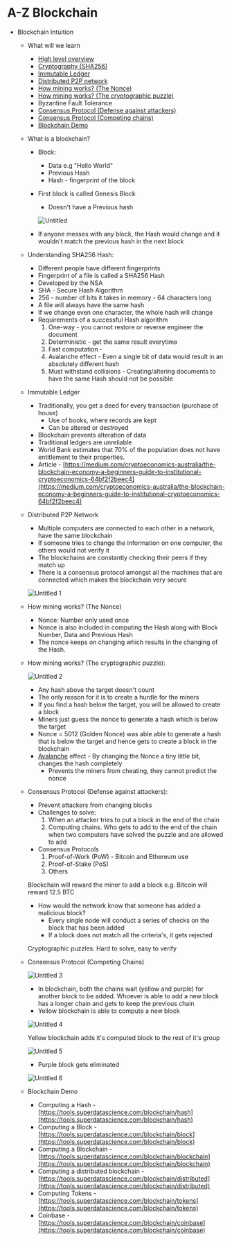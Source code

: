 # A-Z Blockchain

- Blockchain Intuition

  - What will we learn

    - [High level overview]()
    - [Cryptography (SHA256)]()
    - [Immutable Ledger]()
    - [Distributed P2P network]()
    - [How mining works? (The Nonce)]()
    - [How mining works? (The cryptographic puzzle)]()
    - Byzantine Fault Tolerance
    - [Consensus Protocol (Defense against attackers)]()
    - [Consensus Protocol (Competing chains)]()
    - [Blockchain Demo]()

  - What is a blockchain?

    - Block:
      - Data e.g "Hello World"
      - Previous Hash
      - Hash - fingerprint of the block
    - First block is called Genesis Block

      - Doesn't have a Previous hash

      ![Untitled](https://user-images.githubusercontent.com/28659121/131256804-cc02a5ae-1b89-4253-a7ed-6fb66f1fb816.png)


    - If anyone messes with any block, the Hash would change and it wouldn't match the previous hash in the next block

  - Understanding SHA256 Hash:
    - Different people have different fingerprints
    - Fingerprint of a file is called a SHA256 Hash
    - Developed by the NSA
    - SHA - Secure Hash Algorithm
    - 256 - number of bits it takes in memory - 64 characters long
    - A file will always have the same hash
    - If we change even one character, the whole hash will change
    - Requirements of a successful Hash algorithm
      1. One-way - you cannot restore or reverse engineer the document
      2. Deterministic - get the same result everytime
      3. Fast computation -
      4. Avalanche effect - Even a single bit of data would result in an absolutely different hash
      5. Must withstand collisions - Creating/altering documents to have the same Hash should not be possible
  - Immutable Ledger
    - Traditionally, you get a deed for every transaction (purchase of house)
      - Use of books, where records are kept
      - Can be altered or destroyed
    - Blockchain prevents alteration of data
    - Traditional ledgers are unreliable
    - World Bank estimates that 70% of the population does not have entitlement to their properties.
    - Article - [https://medium.com/cryptoeconomics-australia/the-blockchain-economy-a-beginners-guide-to-institutional-cryptoeconomics-64bf2f2beec4](https://medium.com/cryptoeconomics-australia/the-blockchain-economy-a-beginners-guide-to-institutional-cryptoeconomics-64bf2f2beec4)
  - Distributed P2P Network

    - Multiple computers are connected to each other in a network, have the same blockchain
    - If someone tries to change the information on one computer, the others would not verify it
    - The blockchains are constantly checking their peers if they match up
    - There is a consensus protocol amongst all the machines that are connected which makes the blockchain very secure

    ![Untitled 1](https://user-images.githubusercontent.com/28659121/131256812-4a68775b-246f-4140-86d0-51f719edec9d.png)


  - How mining works? (The Nonce)

    - Nonce: Number only used once
    - Nonce is also included in computing the Hash along with Block Number, Data and Previous Hash
    - The nonce keeps on changing which results in the changing of the Hash.

  - How mining works? (The cryptographic puzzle):

    ![Untitled 2](https://user-images.githubusercontent.com/28659121/131256821-bd907a48-741f-4e52-a551-a721bafa5cff.png)


    - Any hash above the target doesn't count
    - The only reason for it is to create a hurdle for the miners
    - If you find a hash below the target, you will be allowed to create a block
    - Miners just guess the nonce to generate a hash which is below the target
    - Nonce = 5012 (Golden Nonce) was able able to generate a hash that is below the target and hence gets to create a block in the blockchain
    - [Avalanche]() effect - By changing the Nonce a tiny little bit, changes the hash completely
      - Prevents the miners from cheating, they cannot predict the nonce

  - Consensus Protocol (Defense against attackers):

    - Prevent attackers from changing blocks
    - Challenges to solve:
      1. When an attacker tries to put a block in the end of the chain
      2. Computing chains. Who gets to add to the end of the chain when two computers have solved the puzzle and are allowed to add
    - Consensus Protocols
      1. Proof-of-Work (PoW) - Bitcoin and Ethereum use
      2. Proof-of-Stake (PoS)
      3. Others

    Blockchain will reward the miner to add a block e.g. Bitcoin will reward 12.5 BTC

    - How would the network know that someone has added a malicious block?
      - Every single node will conduct a series of checks on the block that has been added
      - If a block does not match all the criteria's, it gets rejected

    Cryptographic puzzles: Hard to solve, easy to verify

  - Consensus Protocol (Competing Chains)

    ![Untitled 3](https://user-images.githubusercontent.com/28659121/131256831-e1228244-e9ff-491a-9ab8-65cb30594785.png)


    - In blockchain, both the chains wait (yellow and purple) for another block to be added. Whoever is able to add a new block has a longer chain and gets to keep the previous chain
    - Yellow blockchain is able to compute a new block

    ![Untitled 4](https://user-images.githubusercontent.com/28659121/131256836-8e99c3ab-57c3-42e5-bba6-672590c9956a.png)


    Yellow blockchain adds it's computed block to the rest of it's group

    ![Untitled 5](https://user-images.githubusercontent.com/28659121/131256841-ba183fe7-fb2b-40f9-899d-a0ae31a78437.png)


    - Purple block gets eliminated

    ![Untitled 6](https://user-images.githubusercontent.com/28659121/131256843-a18a283e-6d38-4c1a-9071-1c03d2d416ad.png)


  - Blockchain Demo
    - Computing a Hash - [https://tools.superdatascience.com/blockchain/hash](https://tools.superdatascience.com/blockchain/hash)
    - Computing a Block - [https://tools.superdatascience.com/blockchain/block](https://tools.superdatascience.com/blockchain/block)
    - Computing a Blockchain - [https://tools.superdatascience.com/blockchain/blockchain](https://tools.superdatascience.com/blockchain/blockchain)
    - Computing a distributed blockchain - [https://tools.superdatascience.com/blockchain/distributed](https://tools.superdatascience.com/blockchain/distributed)
    - Computing Tokens - [https://tools.superdatascience.com/blockchain/tokens](https://tools.superdatascience.com/blockchain/tokens)
    - Coinbase - [https://tools.superdatascience.com/blockchain/coinbase](https://tools.superdatascience.com/blockchain/coinbase)

